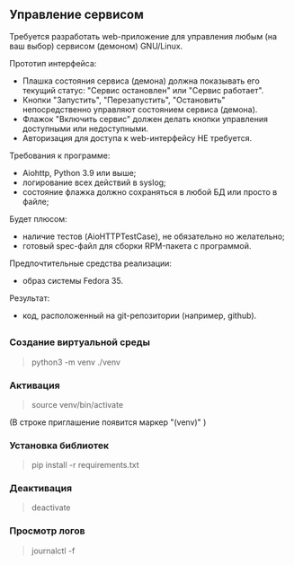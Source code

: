 ## Управление сервисом

Требуется разработать web-приложение для управления любым (на ваш выбор) сервисом (демоном) GNU/Linux.

Прототип интерфейса:
* Плашка состояния сервиса (демона) должна показывать его текущий статус: "Сервис остановлен" или "Сервис работает".
* Кнопки "Запустить", "Перезапустить", "Остановить" непосредственно управляют состоянием сервиса (демона).
* Флажок "Включить сервис" должен делать кнопки управления доступными или недоступными.
* Авторизация для доступа к web-интерфейсу НЕ требуется.

Требования к программе:
* Aiohttp, Python 3.9 или выше;
* логирование всех действий в syslog;
* состояние флажка должно сохраняться в любой БД или просто в файле;

Будет плюсом:
* наличие тестов (AioHTTPTestCase), не обязательно но желательно;
* готовый spec-файл для сборки RPM-пакета с программой.

Предпочтительные средства реализации:
* образ системы Fedora 35.

Результат:
* код, расположенный на git-репозитории (например, github).

##

### Создание виртуальной среды

>python3 -m venv ./venv

### Активация

>source venv/bin/activate

(В строке приглашение появится маркер "(venv)" )

### Установка библиотек

>pip install -r requirements.txt 

### Деактивация

>deactivate

### Просмотр логов

>journalctl -f
